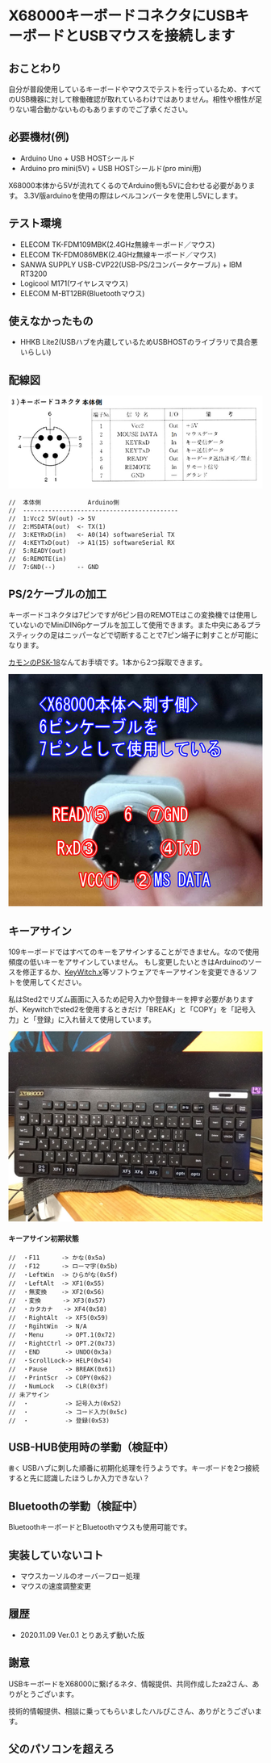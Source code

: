 # X68000キーボードコネクタにUSBキーボードとUSBマウスを接続します

## おことわり
自分が普段使用しているキーボードやマウスでテストを行っているため、すべてのUSB機器に対して稼働確認が取れているわけではありません。相性や根性が足りない場合動かないものもありますのでご了承ください。

## 必要機材(例)
* Arduino Uno + USB HOSTシールド
* Arduino pro mini(5V) + USB HOSTシールド(pro mini用)

X68000本体から5Vが流れてくるのでArduino側も5Vに合わせる必要があります。
3.3V版arduinoを使用の際はレベルコンバータを使用し5Vにします。

## テスト環境
* ELECOM TK-FDM109MBK(2.4GHz無線キーボード／マウス)
* ELECOM TK-FDM086MBK(2.4GHz無線キーボード／マウス)
* SANWA SUPPLY USB-CVP22(USB-PS/2コンバータケーブル) +
IBM RT3200
* Logicool M171(ワイヤレスマウス)
* ELECOM M-BT12BR(Bluetoothマウス)

## 使えなかったもの
* HHKB Lite2(USBハブを内蔵しているためUSBHOSTのライブラリで具合悪いらしい)

## 配線図
![](keyboard_connector.png)
```
//  本体側             Arduino側
//  -------------------------------------------
//  1:Vcc2 5V(out) -> 5V
//  2:MSDATA(out)  <- TX(1)
//  3:KEYRxD(in)   <- A0(14) softwareSerial TX 
//  4:KEYTxD(out)  -> A1(15) softwareSerial RX
//  5:READY(out)
//  6:REMOTE(in)
//  7:GND(--)      -- GND
```

## PS/2ケーブルの加工
キーボードコネクタは7ピンですが6ピン目のREMOTEはこの変換機では使用していないのでMiniDIN6pケーブルを加工して使用できます。また中央にあるプラスティックの足はニッパーなどで切断することで7ピン端子に刺すことが可能になります。

[カモンのPSK-18](https://www.sengoku.co.jp/mod/sgk_cart/detail.php?code=4AC4-DTEN)なんてお手頃です。1本から2つ採取できます。

![](miniDIN7pin_male.jpg)

## キーアサイン
109キーボードではすべてのキーをアサインすることができません。なので使用頻度の低いキーをアサインしていません。
もし変更したいときはArduinoのソースを修正するか、[KeyWitch.x](http://retropc.net/x68000/software/system/key/keywitch/)等ソフトウェアでキーアサインを変更できるソフトを使用してください。

私はSted2でリズム画面に入るため記号入力や登録キーを押す必要がありますが、Keywitchでsted2を使用するときだけ「BREAK」と「COPY」を「記号入力」と「登録」に入れ替えて使用しています。

![](109.jpg)

#### キーアサイン初期状態
```
//  ・F11      -> かな(0x5a)
//  ・F12      -> ローマ字(0x5b)
//  ・LeftWin  -> ひらがな(0x5f)
//  ・LeftAlt  -> XF1(0x55)
//  ・無変換    -> XF2(0x56)
//  ・変換      -> XF3(0x57)
//  ・カタカナ   -> XF4(0x58)
//  ・RightAlt  -> XF5(0x59)
//  ・RgihtWin  -> N/A
//  ・Menu      -> OPT.1(0x72)
//  ・RightCtrl -> OPT.2(0x73)
//  ・END       -> UNDO(0x3a)
//  ・ScrollLock-> HELP(0x54)
//  ・Pause     -> BREAK(0x61)
//  ・PrintScr  -> COPY(0x62)
//  ・NumLock   -> CLR(0x3f)
// 未アサイン
//  ・          -> 記号入力(0x52)
//  ・          -> コード入力(0x5c)
//  ・          -> 登録(0x53)
```

## USB-HUB使用時の挙動（検証中）
`書く`
USBハブに刺した順番に初期化処理を行うようです。キーボードを2つ接続すると先に認識したほうしか入力できない？


## Bluetoothの挙動（検証中）
BluetoothキーボードとBluetoothマウスも使用可能です。


## 実装していないコト
* マウスカーソルのオーバーフロー処理
* マウスの速度調整変更

## 履歴
* 2020.11.09 Ver.0.1	とりあえず動いた版

## 謝意
USBキーボードをX68000に繋げるネタ、情報提供、共同作成したza2さん、ありがとうございます。

技術的情報提供、相談に乗ってもらいましたハルぴこさん、ありがとうございます。

## 父のパソコンを超えろ
